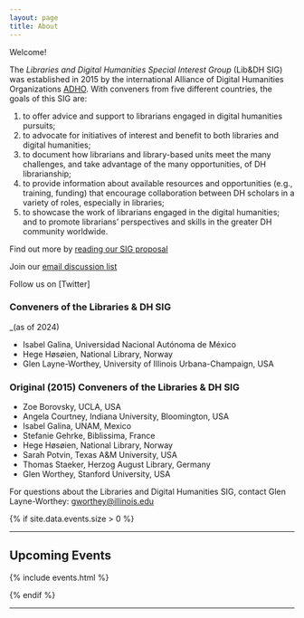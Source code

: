 ```yaml
---
layout: page
title: About
---
```


Welcome!

The *Libraries and Digital Humanities Special Interest Group* (Lib&DH SIG) was established in 2015 by the international Alliance of Digital Humanities Organizations [ADHO](http://adho.org/). With conveners from five different countries, the goals of this SIG are:

1. to offer advice and support to librarians engaged in digital humanities pursuits;
2. to advocate for initiatives of interest and benefit to both libraries and digital humanities;
3. to document how librarians and library-based units meet the many challenges, and take advantage of the many opportunities, of DH librarianship;
4. to provide information about available resources and opportunities (e.g., training, funding) that encourage collaboration between DH scholars in a variety of roles, especially in libraries;
5. to showcase the work of librarians engaged in the digital humanities; and to promote librarians’ perspectives and skills in the greater DH community worldwide.

Find out more by [reading our SIG proposal](https://drive.google.com/file/d/0BzNEqaRgVCa0T0pHSzV2RnRkNk0/view?pref=2&pli=1.)

Join our [email discussion list](https://lists.digitalhumanities.org/mailman/lists/libdh-sig.lists.digitalhumanities.org/)

Follow us on [Twitter]    

### Conveners of the Libraries & DH SIG
_(as of 2024)
* Isabel Galina, Universidad Nacional Autónoma de México
* Hege Høsøien, National Library, Norway
* Glen Layne-Worthey, University of Illinois Urbana-Champaign, USA


### Original (2015) Conveners of the Libraries & DH SIG
  
* Zoe Borovsky, UCLA, USA
* Angela Courtney, Indiana University, Bloomington, USA
* Isabel Galina, UNAM, Mexico
* Stefanie Gehrke, Biblissima, France
* Hege Høsøien, National Library, Norway
* Sarah Potvin, Texas A&M University, USA
* Thomas Staeker, Herzog August Library, Germany
* Glen Worthey, Stanford University, USA

For questions about the Libraries and Digital Humanities SIG, contact Glen Layne-Worthey:  gworthey@illinois.edu

{% if site.data.events.size > 0 %}
***

## Upcoming Events

{% include events.html %}

{% endif %}
***
